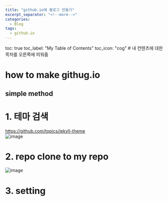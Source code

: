 ```yaml
---
title: "github.io에 블로그 만들기"
excerpt_separator: "<!--more-->"
categories:
  - Blog
tags:
  - github.io
---
```

toc: true
toc_label: "My Table of Contents"
toc_icon: "cog" # 내 컨텐츠에 대한 목차를 오른쪽에 띄워줌

# how to make githug.io
## simple method  

# 1. 테마 검색  
https://github.com/topics/jekyll-theme    
![image](https://user-images.githubusercontent.com/1435846/232599930-da4d612c-1d7b-4437-88fa-f0b56ecb8c83.png)

# 2. repo clone to my repo
![image](https://user-images.githubusercontent.com/1435846/232599820-dbb9d7e3-701b-4ea8-9220-20c1ab00d074.png)

# 3. setting    
